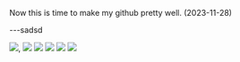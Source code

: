 
Now this is time to make my github pretty well. (2023-11-28)

---sadsd

<img src="https://img.shields.io/badge/flutter-02569B?style=for-the-badge&logo=Flutter&logoColor=skyblue">, 
<img src="https://img.shields.io/badge/swift-F05138?style=for-the-badge&logo=Swift&logoColor=skyblue">
<img src="https://img.shields.io/badge/Java-ffffff?style=for-the-badge&logo=Java&logoColor=red">
<img src="https://img.shields.io/badge/spring-02569B?style=for-the-badge&logo=Spring&logoColor=yellowgreen">
<img src="https://img.shields.io/badge/springboot-02569B?style=for-the-badge&logo=Springboot&logoColor=yellowgreen">
<img src="https://img.shields.io/badge/python-306998?style=for-the-badge&logo=Flutter&logoColor=yellow">

